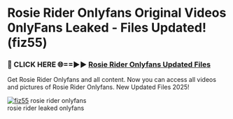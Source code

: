 # Rosie Rider Onlyfans Original Videos 0nlyFans Leaked - Files Updated! (fiz55)

<h3>🔴 CLICK HERE 🌐==►► <a href="https://best4dudes.click/HH4t6V" rel="nofollow">Rosie Rider Onlyfans Updated Files</a></h3>

Get Rosie Rider Onlyfans and all content. Now you can access all videos and pictures of Rosie Rider Onlyfans. New Updated Files 2025!

[![fiz55](https://github.com/user-attachments/assets/8c521d6e-e6e3-4a75-9320-d58ab9d79d5b)](https://best4dudes.click/HH4t6V)
rosie rider onlyfans<br>
rosie rider leaked onlyfans